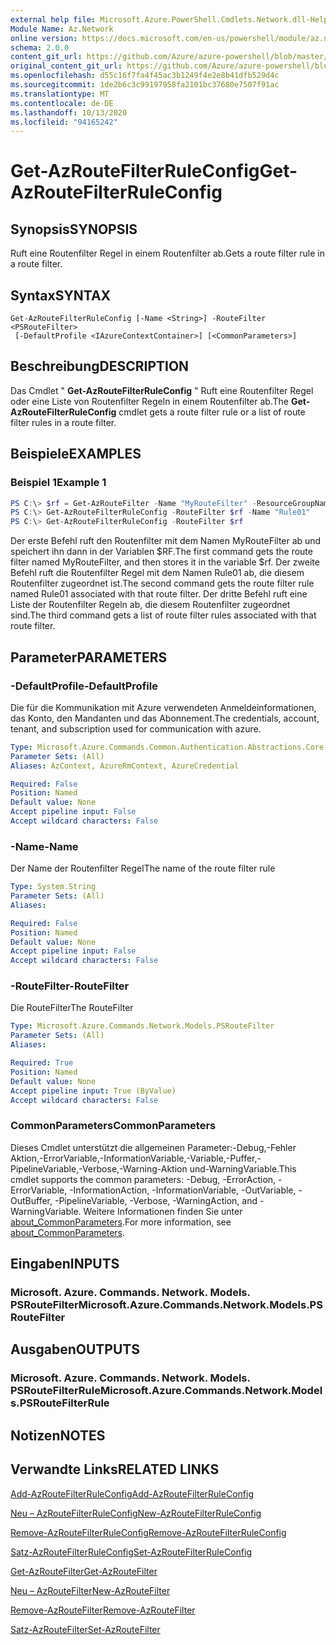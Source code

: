 ```yaml
---
external help file: Microsoft.Azure.PowerShell.Cmdlets.Network.dll-Help.xml
Module Name: Az.Network
online version: https://docs.microsoft.com/en-us/powershell/module/az.network/get-azroutefilterruleconfig
schema: 2.0.0
content_git_url: https://github.com/Azure/azure-powershell/blob/master/src/Network/Network/help/Get-AzRouteFilterRuleConfig.md
original_content_git_url: https://github.com/Azure/azure-powershell/blob/master/src/Network/Network/help/Get-AzRouteFilterRuleConfig.md
ms.openlocfilehash: d55c16f7fa4f45ac3b1249f4e2e8b41dfb529d4c
ms.sourcegitcommit: 1de2b6c3c99197958fa2101bc37680e7507f91ac
ms.translationtype: MT
ms.contentlocale: de-DE
ms.lasthandoff: 10/13/2020
ms.locfileid: "94165242"
---
```

# <span data-ttu-id="1d084-101">Get-AzRouteFilterRuleConfig</span><span class="sxs-lookup"><span data-stu-id="1d084-101">Get-AzRouteFilterRuleConfig</span></span>

## <span data-ttu-id="1d084-102">Synopsis</span><span class="sxs-lookup"><span data-stu-id="1d084-102">SYNOPSIS</span></span>
<span data-ttu-id="1d084-103">Ruft eine Routenfilter Regel in einem Routenfilter ab.</span><span class="sxs-lookup"><span data-stu-id="1d084-103">Gets a route filter rule in a route filter.</span></span>

## <span data-ttu-id="1d084-104">Syntax</span><span class="sxs-lookup"><span data-stu-id="1d084-104">SYNTAX</span></span>

```
Get-AzRouteFilterRuleConfig [-Name <String>] -RouteFilter <PSRouteFilter>
 [-DefaultProfile <IAzureContextContainer>] [<CommonParameters>]
```

## <span data-ttu-id="1d084-105">Beschreibung</span><span class="sxs-lookup"><span data-stu-id="1d084-105">DESCRIPTION</span></span>
<span data-ttu-id="1d084-106">Das Cmdlet " **Get-AzRouteFilterRuleConfig** " Ruft eine Routenfilter Regel oder eine Liste von Routenfilter Regeln in einem Routenfilter ab.</span><span class="sxs-lookup"><span data-stu-id="1d084-106">The **Get-AzRouteFilterRuleConfig** cmdlet gets a route filter rule or a list of route filter rules in a route filter.</span></span>

## <span data-ttu-id="1d084-107">Beispiele</span><span class="sxs-lookup"><span data-stu-id="1d084-107">EXAMPLES</span></span>

### <span data-ttu-id="1d084-108">Beispiel 1</span><span class="sxs-lookup"><span data-stu-id="1d084-108">Example 1</span></span>
```powershell
PS C:\> $rf = Get-AzRouteFilter -Name "MyRouteFilter" -ResourceGroupName "MyResourceGroup"
PS C:\> Get-AzRouteFilterRuleConfig -RouteFilter $rf -Name "Rule01"
PS C:\> Get-AzRouteFilterRuleConfig -RouteFilter $rf
```

<span data-ttu-id="1d084-109">Der erste Befehl ruft den Routenfilter mit dem Namen MyRouteFilter ab und speichert ihn dann in der Variablen $RF.</span><span class="sxs-lookup"><span data-stu-id="1d084-109">The first command gets the route filter named MyRouteFilter, and then stores it in the variable $rf.</span></span>
<span data-ttu-id="1d084-110">Der zweite Befehl ruft die Routenfilter Regel mit dem Namen Rule01 ab, die diesem Routenfilter zugeordnet ist.</span><span class="sxs-lookup"><span data-stu-id="1d084-110">The second command gets the route filter rule named Rule01 associated with that route filter.</span></span>
<span data-ttu-id="1d084-111">Der dritte Befehl ruft eine Liste der Routenfilter Regeln ab, die diesem Routenfilter zugeordnet sind.</span><span class="sxs-lookup"><span data-stu-id="1d084-111">The third command gets a list of route filter rules associated with that route filter.</span></span>

## <span data-ttu-id="1d084-112">Parameter</span><span class="sxs-lookup"><span data-stu-id="1d084-112">PARAMETERS</span></span>

### <span data-ttu-id="1d084-113">-DefaultProfile</span><span class="sxs-lookup"><span data-stu-id="1d084-113">-DefaultProfile</span></span>
<span data-ttu-id="1d084-114">Die für die Kommunikation mit Azure verwendeten Anmeldeinformationen, das Konto, den Mandanten und das Abonnement.</span><span class="sxs-lookup"><span data-stu-id="1d084-114">The credentials, account, tenant, and subscription used for communication with azure.</span></span>

```yaml
Type: Microsoft.Azure.Commands.Common.Authentication.Abstractions.Core.IAzureContextContainer
Parameter Sets: (All)
Aliases: AzContext, AzureRmContext, AzureCredential

Required: False
Position: Named
Default value: None
Accept pipeline input: False
Accept wildcard characters: False
```

### <span data-ttu-id="1d084-115">-Name</span><span class="sxs-lookup"><span data-stu-id="1d084-115">-Name</span></span>
<span data-ttu-id="1d084-116">Der Name der Routenfilter Regel</span><span class="sxs-lookup"><span data-stu-id="1d084-116">The name of the route filter rule</span></span>

```yaml
Type: System.String
Parameter Sets: (All)
Aliases:

Required: False
Position: Named
Default value: None
Accept pipeline input: False
Accept wildcard characters: False
```

### <span data-ttu-id="1d084-117">-RouteFilter</span><span class="sxs-lookup"><span data-stu-id="1d084-117">-RouteFilter</span></span>
<span data-ttu-id="1d084-118">Die RouteFilter</span><span class="sxs-lookup"><span data-stu-id="1d084-118">The RouteFilter</span></span>

```yaml
Type: Microsoft.Azure.Commands.Network.Models.PSRouteFilter
Parameter Sets: (All)
Aliases:

Required: True
Position: Named
Default value: None
Accept pipeline input: True (ByValue)
Accept wildcard characters: False
```

### <span data-ttu-id="1d084-119">CommonParameters</span><span class="sxs-lookup"><span data-stu-id="1d084-119">CommonParameters</span></span>
<span data-ttu-id="1d084-120">Dieses Cmdlet unterstützt die allgemeinen Parameter:-Debug,-Fehler Aktion,-ErrorVariable,-InformationVariable,-Variable,-Puffer,-PipelineVariable,-Verbose,-Warning-Aktion und-WarningVariable.</span><span class="sxs-lookup"><span data-stu-id="1d084-120">This cmdlet supports the common parameters: -Debug, -ErrorAction, -ErrorVariable, -InformationAction, -InformationVariable, -OutVariable, -OutBuffer, -PipelineVariable, -Verbose, -WarningAction, and -WarningVariable.</span></span> <span data-ttu-id="1d084-121">Weitere Informationen finden Sie unter [about_CommonParameters](http://go.microsoft.com/fwlink/?LinkID=113216).</span><span class="sxs-lookup"><span data-stu-id="1d084-121">For more information, see [about_CommonParameters](http://go.microsoft.com/fwlink/?LinkID=113216).</span></span>

## <span data-ttu-id="1d084-122">Eingaben</span><span class="sxs-lookup"><span data-stu-id="1d084-122">INPUTS</span></span>

### <span data-ttu-id="1d084-123">Microsoft. Azure. Commands. Network. Models. PSRouteFilter</span><span class="sxs-lookup"><span data-stu-id="1d084-123">Microsoft.Azure.Commands.Network.Models.PSRouteFilter</span></span>

## <span data-ttu-id="1d084-124">Ausgaben</span><span class="sxs-lookup"><span data-stu-id="1d084-124">OUTPUTS</span></span>

### <span data-ttu-id="1d084-125">Microsoft. Azure. Commands. Network. Models. PSRouteFilterRule</span><span class="sxs-lookup"><span data-stu-id="1d084-125">Microsoft.Azure.Commands.Network.Models.PSRouteFilterRule</span></span>

## <span data-ttu-id="1d084-126">Notizen</span><span class="sxs-lookup"><span data-stu-id="1d084-126">NOTES</span></span>

## <span data-ttu-id="1d084-127">Verwandte Links</span><span class="sxs-lookup"><span data-stu-id="1d084-127">RELATED LINKS</span></span>

[<span data-ttu-id="1d084-128">Add-AzRouteFilterRuleConfig</span><span class="sxs-lookup"><span data-stu-id="1d084-128">Add-AzRouteFilterRuleConfig</span></span>](./Add-AzRouteFilterRuleConfig.md)

[<span data-ttu-id="1d084-129">Neu – AzRouteFilterRuleConfig</span><span class="sxs-lookup"><span data-stu-id="1d084-129">New-AzRouteFilterRuleConfig</span></span>](./New-AzRouteFilterRuleConfig.md)

[<span data-ttu-id="1d084-130">Remove-AzRouteFilterRuleConfig</span><span class="sxs-lookup"><span data-stu-id="1d084-130">Remove-AzRouteFilterRuleConfig</span></span>](./Remove-AzRouteFilterRuleConfig.md)

[<span data-ttu-id="1d084-131">Satz-AzRouteFilterRuleConfig</span><span class="sxs-lookup"><span data-stu-id="1d084-131">Set-AzRouteFilterRuleConfig</span></span>](./Set-AzRouteFilterRuleConfig.md)

[<span data-ttu-id="1d084-132">Get-AzRouteFilter</span><span class="sxs-lookup"><span data-stu-id="1d084-132">Get-AzRouteFilter</span></span>](./Get-AzRouteFilter.md)

[<span data-ttu-id="1d084-133">Neu – AzRouteFilter</span><span class="sxs-lookup"><span data-stu-id="1d084-133">New-AzRouteFilter</span></span>](./New-AzRouteFilter.md)

[<span data-ttu-id="1d084-134">Remove-AzRouteFilter</span><span class="sxs-lookup"><span data-stu-id="1d084-134">Remove-AzRouteFilter</span></span>](./Remove-AzRouteFilter.md)

[<span data-ttu-id="1d084-135">Satz-AzRouteFilter</span><span class="sxs-lookup"><span data-stu-id="1d084-135">Set-AzRouteFilter</span></span>](./Set-AzRouteFilter.md)
